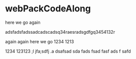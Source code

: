 # webPackCodeAlong


here we go again

adsfadsfadssadcadscadsq34raesradsgdfgq3454132r


again again here we go
1234
1213

1234
123123
;l jfa;sdfj .a
dsafsad
sda
fads
fsad
fasf
ads
f
safd